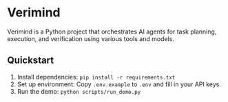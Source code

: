 # Verimind

Verimind is a Python project that orchestrates AI agents for task planning, execution, and verification using various tools and models.

## Quickstart

1. Install dependencies: `pip install -r requirements.txt`
2. Set up environment: Copy `.env.example` to `.env` and fill in your API keys.
3. Run the demo: `python scripts/run_demo.py`

